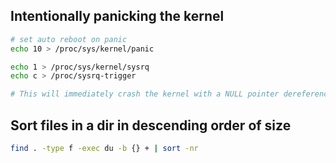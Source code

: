 ## Intentionally panicking the kernel

```bash
# set auto reboot on panic
echo 10 > /proc/sys/kernel/panic

echo 1 > /proc/sys/kernel/sysrq
echo c > /proc/sysrq-trigger

# This will immediately crash the kernel with a NULL pointer dereference and reboot (if kernel.panic=... is set).
```


## Sort files in a dir in descending order of size 

```bash
find . -type f -exec du -b {} + | sort -nr
```
